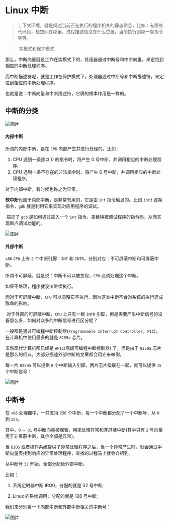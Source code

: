 # Linux 中断





> 上下文环境，就是描述当前正在执行的程序相关的静态信息，比如：有哪些代码段，栈空间在哪里，进程描述信息在什么位置，当前执行到哪一条指令等等。



> ​	实模式和保护模式



那么，中断向量就是工作在实模式下的，处理器通过中断号和中断向量，来定位到相应的中断处理程序。

而中断描述符呢，就是工作在保护模式下，处理器通过中断号和中断描述符，来定位到相应的中断处理程序。

也就是说：中断向量和中断描述符，它俩的根本作用是一样的。



## **中断的分类**



![图片](https://mmbiz.qpic.cn/mmbiz_png/WC13ibsIvG3adXgDp6bxSJDmv4oS0NYxmtYYibUPvTPeAq9zib1DA0ZnhE1NV1uUvFzticTccWbSTIq7ImBuzliaoLw/640?wx_fmt=png&tp=webp&wxfrom=5&wx_lazy=1&wx_co=1)



#### 内部中断

所谓的内部中断，是在 `CPU` 内部产生并进行处理的。比如：

1. CPU 遇到一条除以 0 的指令时，将产生 0 号中断，并调用相应的中断处理程序;
2. CPU 遇到一条不存在的非法指令时，将产生 6 号中断，并调用相应的中断处理程序;

对于内部中断，有时候也称之为异常。

**软中断**也属于内部中断，是非常有用的，它是由 `int` 指令触发的。比如 `int3` 这条指令，`gdb` 就是利用它来实现对应用程序的调试。

​	描述了 `gdb` 是如何通过插入一个 `int` 指令，来替换被调试程序的指令码，从而实现断点调试功能的。

![图片](https://mmbiz.qpic.cn/mmbiz_png/WC13ibsIvG3adXgDp6bxSJDmv4oS0NYxmlibpYDKamexSHYYHFXtib1vxaj9cCCDZTLZsibGCxk0qVsrqefZqC48dw/640?wx_fmt=png&tp=webp&wxfrom=5&wx_lazy=1&wx_co=1)





#### 外部中断

`x86` `CPU` 上有 `2` 个中断引脚：`INT` 和 `INTR`，分别对应：不可屏蔽中断和可屏蔽中断。

所谓不可屏蔽，就是说：中断不可以被忽视，`CPU` 必须处理这个中断。

如果不处理，程序就没法继续执行。

而对于可屏蔽中断，`CPU` 可以忽略它不执行，因为这类中断不会对系统的执行造成致命的影响。



​	对于外部的可屏蔽中断，`CPU` 上只有一根 `INTR` 引脚，但是需要产生中断信号的设备那么多，如何对众多的中断信号进行区分呢？

一般都是通过可编程中断控制器(`Programmable Interrupt Controller, PIC`)，在计算机中使用最多的就是 `8259a` 芯片。

虽然现代计算机都已经是 `APIC`(高级可编程中断控制器) 了，但是由于 `8259a` 芯片是那么的经典，大部分描述外部中断的文章都会用它来举例。

每一片 `8259a` 可以提供 `8` 个中断输入引脚，两片芯片级联在一起，就可以提供 `15` 个中断信号：

![图片](https://mmbiz.qpic.cn/mmbiz_png/WC13ibsIvG3adXgDp6bxSJDmv4oS0NYxmZxzqiaRNmUdPapkW53ZosNTSTFeDadDfQaKoJWnaLKicuic5zerBz8Kdg/640?wx_fmt=png&tp=webp&wxfrom=5&wx_lazy=1&wx_co=1)

## **中断号**

在 `x86` 处理器中，一共支持 `256` 个中断，每一个中断都分配了一个中断号，从 `0` 到 `255`。

其中，`0 ~ 31` 号中断向量被保留，用来处理异常和非屏蔽中断(其中只有 `2` 号向量用于非屏蔽中断，其余全部是异常)。

当 `BIOS` 或者操作系统提供了异常处理程序之后，当一个异常产生时，就会通过中断向量表找到响应的异常处理程序，查找的过程马上就会介绍到。

从中断号 `32` 开始，全部分配给外部中断。

比如：

1. 系统定时器中断 IRQ0，分配的就是 32 号中断;

2. Linux 的系统调用，分配的就是 128 号中断;

我们来分别看一下内部中断和外部中断相关的中断号：

![图片](https://mmbiz.qpic.cn/mmbiz_png/WC13ibsIvG3adXgDp6bxSJDmv4oS0NYxmhtN1r75B1xM86Hp7sZXd5AmZ95hH4jxRUP2qOOE3CWV6iawTdrpKBmA/640?wx_fmt=png&tp=webp&wxfrom=5&wx_lazy=1&wx_co=1)



